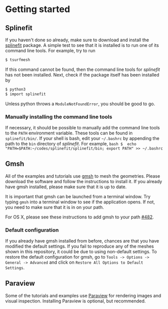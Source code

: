 # Getting started

## Splinefit
If you haven't done so already, make sure to download and install the
[splinefit](https://github.com/ooreilly/splinefit) package. A simple test to see
that it is installed is to run one of its command line tools. For example, try
to run
```bash
$ tsurfmesh
```
If this command cannot be found, then the command line tools for *splinefit* has
not been installed. Next, check if the package itself has been installed by
```bash
$ python3
$ import splinefit
```
Unless python throws a `ModuleNotFoundError`, you should be good to go.

### Manually installing the command line tools
If necessary, it should be possible to manually add the
command line tools to the `PATH` environment variable. These tools can be found
in `splinefit/bin/`. If your shell is bash, edit your `~/.bashrc` by appending
the path to the `bin` directory of *splinefit*. For example,
`bash
$ 
echo "PATH=$PATH:~/codes/splinefit/splinefit/bin; export PATH" >> ~/.bashrc
`


## Gmsh
All of the examples and tutorials use [gmsh](http://gmsh.info) to mesh the
geometries. Please download the software and follow the instructions to install
it. If you already have gmsh installed, please make sure that it is up to date.

It is important that gmsh can be launched from a terminal window.
Try typing `gmsh` into a terminal window to see if the application opens. If
not, you need to make sure that it is in on your path.

For OS X, please see these instructions to add gmsh to your path
[#482](https://gitlab.onelab.info/gmsh/gmsh/issues/482).

### Default configuration
If you already have gmsh installed from before, chances are that you have
modified the default settings. If you fail to reproduce any of the meshes shown
in this repository, it could be due to using non-default settings. To restore
the default configuration for gmsh, go to `Tools -> Options -> General ->
Advanced` and click on `Restore All Options to Default Settings`.

## Paraview

Some of the tutorials and examples use [Paraview](https://www.paraview.org/) for
rendering images and visual inspection. Installing Paraview is optional, but
recommended.
